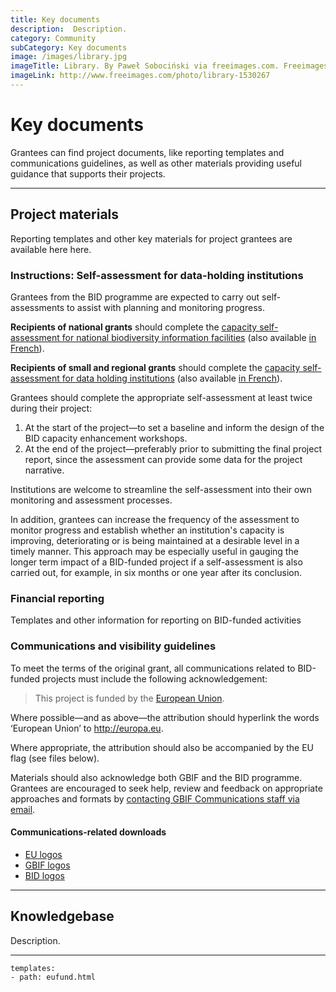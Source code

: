 ```yaml
---
title: Key documents
description:  Description.
category: Community
subCategory: Key documents
image: /images/library.jpg
imageTitle: Library. By Paweł Sobociński via freeimages.com. Freeimages content license.
imageLink: http://www.freeimages.com/photo/library-1530267
---
```

# Key documents

Grantees can find project documents, like reporting templates and communications guidelines, as well as other materials providing useful guidance that supports their projects.

<!-- toc -->
<!-- tocstop -->

-----------------------

## Project materials

Reporting templates and other key materials for project grantees are available here here.

### Instructions: Self-assessment for data-holding institutions

Grantees from the BID programme are expected to carry out self-assessments to assist with planning and monitoring progress.

**Recipients of national grants** should complete the [capacity self-assessment for national biodiversity information facilities](http://www.gbif.org/resource/82277) (also available [in French](http://www.gbif.org/resource/82782)). 

**Recipients of small and regional grants** should complete the [capacity self-assessment for data holding institutions](http://www.gbif.org/resource/82785) (also available [in French](http://www.gbif.org/resource/82813)). 

Grantees should complete the appropriate self-assessment at least twice during their project:

1. At the start of the project—to set a baseline and inform the design of the BID capacity enhancement workshops.
2. At the end of the project—preferably prior to submitting the final project report, since the assessment can provide some data for the project narrative. 

Institutions are welcome to streamline the self-assessment into their own monitoring and assessment processes. 

In addition, grantees can increase the frequency of the assessment to monitor progress and establish whether an institution's capacity is improving, deteriorating or is being maintained at a desirable level in a timely manner. This approach may be especially useful in gauging the longer term impact of a BID-funded  project if a self-assessment is also carried out, for example, in six months or one year after its conclusion. 

### Financial reporting

Templates and other information for reporting on BID-funded activities

### Communications and visibility guidelines

To meet the terms of the original grant, all communications related to BID-funded projects must include the following acknowledgement: 

> This project is funded by the [European Union](http://europa.eu).

Where possible—and as above—the attribution should hyperlink the words ‘European Union’ to http://europa.eu. 

Where appropriate, the attribution should also be accompanied by the EU flag (see files below). 

Materials should also acknowledge both GBIF and the BID programme. Grantees are encouraged to seek help, review and feedback on appropriate approaches and formats by [contacting GBIF Communications staff via email](mailto:communication@gbif.org).

#### Communications-related downloads
+ [EU logos](http://bid.gbif.org/raw/eu-flags.zip)
+ [GBIF logos](http://gbif.org/logos)
+ [BID logos](http://bid.gbif.org/raw/BID-logos.zip)

-----------

## Knowledgebase

Description.

-----------

```styledYaml
templates:
- path: eufund.html
```
